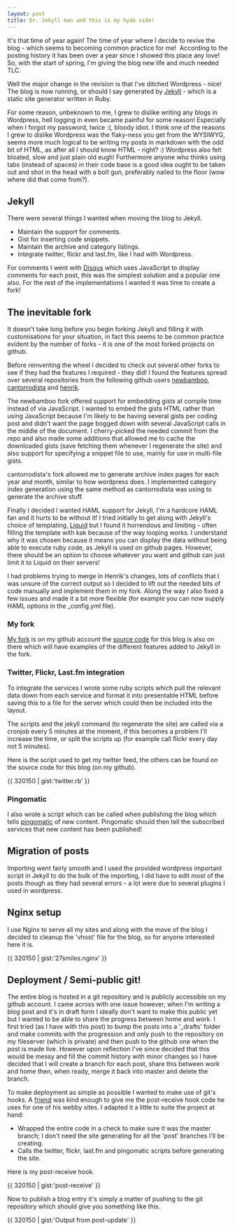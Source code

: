 ```yaml
---
layout: post
title: Dr. Jekyll man and this is my hyde side!
---
```

It's that time of year again! The time of year where I decide to revive the blog - which seems to becoming common practice for me! <img src="http://farm4.static.flickr.com/3349/3423669462_cf844811c6_m.jpg" alt="" class="alignright" title="I remember taking this picture last March! Spring, yeah?" /> According to the posting history it has been over a year since I showed this place any love! So, with the start of spring, I'm giving the blog new life and much needed TLC.

Well the major change in the revision is that I've ditched Wordpress - nice! The blog is now running, or should I say generated by [Jekyll](github.com/mojombo/jekyll) - which is a static site generator written in Ruby.

For some reason, unbeknown to me, I grew to dislike writing any blogs in Wordpress, hell logging in even became painful for some reason! Especially when I forgot my password, twice :(, bloody idiot. I think one of the reasons I grew to dislike Wordpress was the flaky-ness you get from the WYSIWYG, seems more much logical to be writing my posts in markdown with the odd bit of HTML, as after all I should know HTML - right? :) Wordpress also felt bloated, slow and just plain old eugh! Furthermore anyone who thinks using tabs (instead of spaces) in their code base is a good idea ought to be taken out and shot in the head with a bolt gun, preferably nailed to the floor (wow where did that come from?).

## Jekyll

There were several things I wanted when moving the blog to Jekyll.

- Maintain the support for comments.
- Gist for inserting code snippets.
- Maintain the archive and category listings.
- Integrate twitter, flickr and last.fm, like I had with Wordpress.

For comments I went with [Disqus](http://disqus.com) which uses JavaScript to display comments for each post, this was the simplest solution and a popular one also. For the rest of the implementations I wanted it was time to create a fork!

## The inevitable fork

It doesn't take long before you begin forking Jekyll and filling it with customisations for your situation, in fact this seems to be common practice evident by the number of forks - it is one of the most forked projects on github.

Before reinventing the wheel I decided to check out several other forks to see if they had the features I required - they did! I found the features spread over several repositories from the following github users [newbamboo](github.com/newbamboo/jekyll), [cantorrodista](http://github.com/cantorrodista/jekyll) and [henrik](github.com/henrik/jekyll).

The newbamboo fork offered support for embedding gists at compile time instead of via JavaScript. I wanted to embed the gists HTML rather than using JavaScript because I'm likely to be having several gists per coding post and didn't want the page bogged down with several JavaScript calls in the middle of the document. I cherry-picked the needed commit from the repo and also made some additions that allowed me to cache the downloaded gists (save fetching them whenever I regenerate the site) and also support for specifying a snippet file to use, mainly for use in multi-file gists.

cantorrodista's fork allowed me to generate archive index pages for each year and month, similar to how wordpress does. I implemented category index generation using the same method as cantorrodista was using to generate the archive stuff.

Finally I decided I wanted HAML support for Jekyll, I'm a hardcore HAML fan and it hurts to be without it! I tried initially to get along with Jekyll's choice of templating, [Liquid](http://www.liquidmarkup.org/) but I found it horrendous and limiting - often filling the template with kak because of the way looping works. I understand why it was chosen because it means you can display the data without being able to execute ruby code, as Jekyll is used on github pages. However, there should be an option to choose whatever you want and github can just limit it to Liquid on their servers!

I had problems trying to merge in Henrik's changes, lots of conflicts that I was unsure of the correct output so I decided to lift out the needed bits of code manually and implement them in my fork. Along the way I also fixed a few issues and made it a bit more flexible (for example you can now supply HAML options in the \_config.yml file).

### My fork

[My fork](http://github.com/RichGuk/jekyll) is on my github account the [source code](http://github.com/RichGuk/27smiles) for this blog is also on there which will have examples of the different features added to Jekyll in the fork.

### Twitter, Flickr, Last.fm integration
To integrate the services I wrote some ruby scripts which pull the relevant data down from each service and format it into presentable HTML before saving this to a file for the server which could then be included into the layout.

The scripts and the jekyll command (to regenerate the site) are called via a cronjob every 5 minutes at the moment, if this becomes a problem I'll increase the time, or split the scripts up (for example call flickr every day not 5 minutes).

Here is the script used to get my twitter feed, the others can be found on the source code for this blog (on my github).

{{ 320150 | gist:'twitter.rb' }}

### Pingomatic

I also wrote a script which can be called when publishing the blog which tells [pingomatic](http://pingomatic.com/) of new content. Pingomatic should then tell the subscribed services that new content has been published!

## Migration of posts

Importing went fairly smooth and I used the provided wordpress important script in Jekyll to do the bulk of the importing, I did have to edit most of the posts though as they had several errors - a lot were due to several plugins I used in wordpress.

## Nginx setup
I use Nginx to serve all my sites and along with the move of the blog I decided to cleanup the 'vhost' file for the blog, so for anyone interested here it is.

{{ 320150 | gist:'27smiles.nginx' }}

## Deployment / Semi-public git!

The entire blog is hosted in a git repository and is publicly accessible on my github account. I came across with one issue however, when I'm writing a blog post and it's in draft form I ideally don't want to make this public yet but I wanted to be able to share the progress between home and work. I first tried (as I have with this post) to bump the posts into a '\_drafts' folder and make commits with the progression and only push to the repository on my fileserver (which is private) and then push to the github one when the post is made live. However upon reflection I've since decided that this would be messy and fill the commit history with minor changes so I have decided that I will create a branch for each post, share this between work and home then, when ready, merge it back into master and delete the branch.

To make deployment as simple as possible I wanted to make use of git's hooks. A [friend](http://github.com/namelessjon) was kind enough to give me the post-receive hook code he uses for one of his webby sites. I adapted it a little to suite the project at hand:

- Wrapped the entire code in a check to make sure it was the master branch; I don't need the site generating for all the 'post' branches I'll be creating.
- Calls the twitter, flickr, last.fm and pingomatic scripts before generating the site.

Here is my post-receive hook.

{{ 320150 | gist:'post-receive' }}

Now to publish a blog entry it's simply a matter of pushing to the git repository which should give you something like this.

{{ 320150 | gist:'Output from post-update' }}

